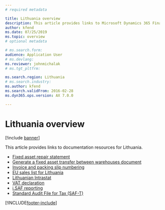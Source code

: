 ```yaml
---
# required metadata

title: Lithuania overview
description: This article provides links to Microsoft Dynamics 365 Finance documentation resources for Lithuania. 
author: kfend
ms.date: 07/25/2019
ms.topic: overview
# optional metadata

# ms.search.form: 
audience: Application User
# ms.devlang: 
ms.reviewer: johnmichalak
# ms.tgt_pltfrm: 

ms.search.region: Lithuania
# ms.search.industry: 
ms.author: kfend
ms.search.validFrom: 2016-02-28
ms.dyn365.ops.version: AX 7.0.0

---
```


# Lithuania overview

[!include [banner](../../includes/banner.md)]

This article provides links to documentation resources for Lithuania. 

- [Fixed asset repair statement](emea-ltu-fixed-asset-repair-statement.md)
- [Generate a fixed asset transfer between warehouses document](lt-00003-fixed-asset-transfer.md)
- [Invoice and packing slip numbering](../europe/emea-invoices-packing-slips-numbering.md)
- [EU sales list for Lithuania](emea-ltu-eu-sales-list.md)
- [Lithuanian Intrastat](emea-ltu-intrastat.md)
- [VAT declaration](emea-ltu-vat-declaration-lithuania.md)
- [i.SAF reporting](emea-ltu-isaf.md)
- [Standard Audit File for Tax (SAF-T)](emea-ltu-saf-t.md)

[!INCLUDE[footer-include](../../../includes/footer-banner.md)]
